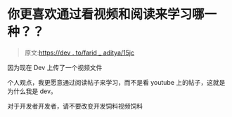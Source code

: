 # 你更喜欢通过看视频和阅读来学习哪一种？？

> 原文:[https://dev . to/farid _ aditya/15jc](https://dev.to/farid_aditya/which-you-prefer-to-learn-by-watching-videos-or-reading-15jc)

因为现在 Dev 上传了一个视频文件

个人观点，我更愿意通过阅读帖子来学习，而不是看 youtube 上的帖子，这就是为什么我是 dev。

对于开发者开发者，请不要改变开发饲料视频饲料